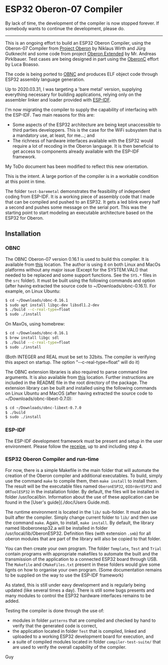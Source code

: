 # ESP32 Oberon-07 Compiler

By lack of time, the development of the compiler is now stopped forever. If somebody wants to continue the development, please do.

------

This is an ongoing effort to build an ESP32 Oberon Compiler, using the Oberon-07 Compiler from [Project Oberon](http://www.projectoberon.com) by Niklaus Wirth and Jürg Gutknecht and some code from project [Oberon Extended](https://github.com/andreaspirklbauer/Oberon-extended) by Mr. Andreas Pirklbauer. Test cases are being designed in part using the [OberonC](https://github.com/lboasso) effort by Luca Boasso.

The code is being ported to [OBNC](https://miasap.se/obnc/) and produces ELF object code through ESP32 assembly language generation. 

Up to 2020.03.31, I was targeting a 'bare metal' version, supplying everything necessary for building applications, relying only on the assembler linker and loader provided with [ESP-IDF](https://docs.espressif.com/projects/esp-idf/en/latest/). 

I'm now migrating the compiler to supply the capability of interfacing with the ESP-IDF. Two main reasons for this are:

- Some aspects of the ESP32 architecture are being kept unaccessible to third parties developpers. This is the case for the WiFi subsystem that is a mandatory use, at least, for me...; and
- The richness of hardware interfaces available with the ESP32 would require a lot of recoding in the Oberon language. It is then beneficial to get access to components already available with the ESP-IDF framework.

My ToDo document has been modified to reflect this new orientation.

This is the intent. A large portion of the compiler is in a workable condition at this point in time.

The folder `test-baremetal` demonstrates the feasibility of independent coding from ESP-IDF. It is a working piece of assembly code that I made that can be compiled and pushed to an ESP32. It gets a led blink every half a second and pushes some message on the serial port. This was the starting point to start modeling an executable architecture based on the ESP32 for Oberon.

## Installation

### OBNC

The OBNC Oberon-07 version 0.16.1 is used to build this compiler. It is available from [this](https://miasap.se/obnc/) location. The author is using it on both Linux and MacOs platforms without any major issue (Except for the SYSTEM.VAL() that needed to be replaced and some support functions. See the `SYS.*` files in the `src` folder). It must be built using the following commands and option (after having extracted the source code to ~/Downloads/obnc-0.16.1). For example, on Linux Ubuntu:

```sh
$ cd ~/Downloads/obnc-0.16.1
$ sudo apt install libgc-dev libsdl1.2-dev
$ ./build --c-real-type=float
$ sudo ./install
```

On MaxOs, using homebrew:

```sh
$ cd ~/Downloads/obnc-0.16.1
$ brew install libgc sdl
$ ./build --c-real-type=float
$ sudo ./install
```

(Both INTEGER and REAL must be set to 32bits. The compiler is verifying this aspect on startup. The option "--c-real-type=float" will do it)

The OBNC extension libraries is also required to parse command line arguments. It is also available from [this](https://miasap.se/obnc/) location. Further instructions are included in the README file in the root directory of the package. The extension library can be built and installed using the following commands on Linux Ubuntu and MacOS (after having extracted the source code to ~/Downloads/obnc-libext-0.7.0):

```sh
$ cd ~/Downloads/obnc-libext-0.7.0
$ ./build
$ sudo ./install
```

### ESP-IDF

The ESP-IDF development framework must be present and setup in the user environment. Please follow the [receipe](https://docs.espressif.com/projects/esp-idf/en/latest/get-started/index.html#setting-up-development-environment), up to and including step 4.

### ESP32 Oberon Compiler and run-time

For now, there is a simple Makefile in the main folder that will automate the creation of the Oberon compiler and additional executables. To build, simply use the command `make` to compile them, then `make install` to install them. The result will be the executable files named `OberonESP32`, `OIOrderESP32` and `ORToolESP32` in the installation folder. By default, the files will be installed in folder /usr/local/bin. Information about the use of these application can be found in the [User's guide](./doc/Users Guide.md).

The runtime environment is located in the `lib/` sub-folder. It must also be built after the compiler. Simply change current folder to `lib/` and then use the command `make`. Again, to install, `make install`. By default, the library named liboberonesp32.a will be installed in folder /usr/local/lib/OberonESP32. Definition files (with extension `.smb`) for all oberon modules that are part of the library will also be copied to that folder.

You can then create your own program. The folder `Template`, `Test` and `Trial` contain programs with appropriate makefiles to automate the built and the transmission of the application to a connected ESP32 board through USB. The `Makefile` and `CMakeFiles.txt` present in these folders would give some lignts on how to organise your own program. (Some documentation remains to be supplied on the way to use the ESP-IDF framework)

As stated, this is still under eavy development and is regularly being updated (like several times a day). There is still some bugs presents and many modules to control the ESP32 hardware interfaces remains to be added.

Testing the compiler is done through the use of:

- modules in folder `patterns` that are compiled and checked by hand to verify that the generated code is correct, 
- the application located in folder `Test` that is compiled, linked and uploaded to a working ESP32 development board for execution, and
- a suite of compiled modules located in folder `compiler-test-suite/` that are used to verify the overall capability of the compiler.

Guy
